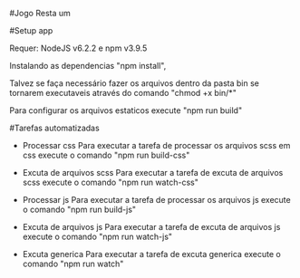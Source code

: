 #Jogo Resta um

#Setup app

Requer: NodeJS v6.2.2 e npm v3.9.5

Instalando as dependencias "npm install",

Talvez se faça necessário fazer os arquivos dentro da pasta bin se tornarem executaveis através do comando "chmod +x bin/*"

Para configurar os arquivos estaticos execute "npm run build"

#Tarefas automatizadas

- Processar css
Para executar a tarefa de processar os arquivos scss em css execute o comando "npm run build-css"

- Excuta de arquivos scss
Para executar a tarefa de excuta de arquivos scss execute o comando "npm run watch-css"

- Processar js
Para executar a tarefa de processar os arquivos js execute o comando "npm run build-js"

- Excuta de arquivos js
Para executar a tarefa de excuta de arquivos js execute o comando "npm run watch-js"

- Excuta generica
Para executar a tarefa de excuta generica execute o comando "npm run watch"